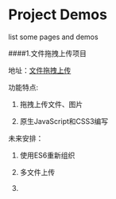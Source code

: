 # Project Demos
list some pages and demos

####1.文件拖拽上传项目

地址：[文件拖拽上传](https://github.com/BetaMee/projects/UploadFile/manage.html)

功能特点:

1. 拖拽上传文件、图片

2. 原生JavaScript和CSS3编写

未来安排：

1. 使用ES6重新组织

2. 多文件上传

3.
